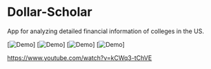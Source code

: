 # Dollar-Scholar
App for analyzing detailed financial information of colleges in the US.

[![Demo](https://j.gifs.com/X6qXnm.gif)]
[![Demo](https://j.gifs.com/66GxK9.gif)]
[![Demo](https://j.gifs.com/1jEp73.gif)]
[![Demo](https://j.gifs.com/BgOXEx.gif)]

https://www.youtube.com/watch?v=kCWq3-tChVE








